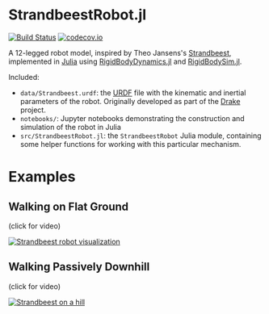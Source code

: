# StrandbeestRobot.jl

[![Build Status](https://travis-ci.org/rdeits/StrandbeestRobot.jl.svg?branch=master)](https://travis-ci.org/rdeits/StrandbeestRobot.jl)
[![codecov.io](https://codecov.io/github/rdeits/StrandbeestRobot.jl/coverage.svg?branch=master)](https://codecov.io/github/rdeits/StrandbeestRobot.jl?branch=master)

A 12-legged robot model, inspired by Theo Jansens's [Strandbeest](http://www.strandbeest.com/), implemented in [Julia](https://julialang.org/) using [RigidBodyDynamics.jl](https://github.com/JuliaRobotics/RigidBodyDynamics.jl) and [RigidBodySim.jl](https://github.com/JuliaRobotics/RigidBodySim.jl).

Included: 

* `data/Strandbeest.urdf`: the [URDF](http://wiki.ros.org/urdf/Tutorials) file with the kinematic and inertial parameters of the robot. Originally developed as part of the [Drake](http://drake.mit.edu/) project. 
* `notebooks/`: Jupyter notebooks demonstrating the construction and simulation of the robot in Julia
* `src/StrandbeestRobot.jl`: the `StrandbeestRobot` Julia module, containing some helper functions for working with this particular mechanism. 

# Examples

## Walking on Flat Ground

(click for video)

[![Strandbeest robot visualization](https://user-images.githubusercontent.com/591886/45247495-16333400-b2d6-11e8-932a-c50667d9d52d.png)](https://youtu.be/1MUHuovdOEc)

## Walking Passively Downhill

(click for video)

[![Strandbeest on a hill](https://user-images.githubusercontent.com/591886/45247573-82159c80-b2d6-11e8-810e-61c442d8aa10.png)](https://youtu.be/T1frKeoPa_4)
